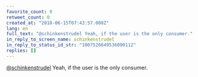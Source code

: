 ```yaml
---
favorite_count: 0
retweet_count: 0
created_at: "2018-06-15T07:43:57.000Z"
lang: en
full_text: "@schinkenstrudel Yeah, if the user is the only consumer."
in_reply_to_screen_name: schinkenstrudel
in_reply_to_status_id_str: "1007526649536090112"
replies: []
---
```


[@schinkenstrudel](https://twitter.com/schinkenstrudel) Yeah, if the user is the
only consumer.
